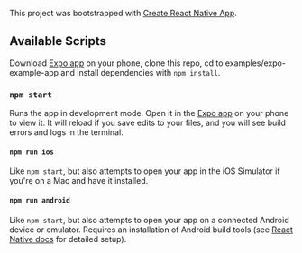 This project was bootstrapped with [Create React Native App](https://github.com/react-community/create-react-native-app).

## Available Scripts

Download [Expo app](https://expo.io) on your phone, clone this repo, cd to examples/expo-example-app and install dependencies with `npm install`.

### `npm start`

Runs the app in development mode.
Open it in the [Expo app](https://expo.io) on your phone to view it. It will reload if you save edits to your files, and you will see build errors and logs in the terminal.

#### `npm run ios`

Like `npm start`, but also attempts to open your app in the iOS Simulator if you're on a Mac and have it installed.

#### `npm run android`

Like `npm start`, but also attempts to open your app on a connected Android device or emulator. Requires an installation of Android build tools (see [React Native docs](https://facebook.github.io/react-native/docs/getting-started.html) for detailed setup).
